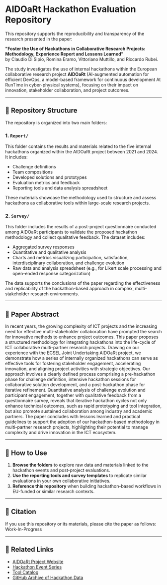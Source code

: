 # AIDOaRt Hackathon Evaluation Repository

This repository supports the reproducibility and transparency of the research presented in the paper:

**"Foster the Use of Hackathons in Collaborative Research Projects: Methodology, Experience Report and Lessons Learned"**  
by Claudio Di Sipio, Romina Eramo, Vittoriano Muttillo, and Riccardo Rubei.

The study investigates the use of internal hackathons within the European collaborative research project **AIDOaRt** (AI-augmented automation for efficient DevOps, a model-based framework for continuous development At RunTime in cyber-physical systems), focusing on their impact on innovation, stakeholder collaboration, and project outcomes.

---

## 📁 Repository Structure

The repository is organized into two main folders:

### 1. `Report/`
This folder contains the results and materials related to the five internal hackathons organized within the AIDOaRt project between 2021 and 2024. It includes:

- Challenge definitions
- Team compositions
- Developed solutions and prototypes
- Evaluation metrics and feedback
- Reporting tools and data analysis spreadsheet

These materials showcase the methodology used to structure and assess hackathons as collaborative tools within large-scale research projects.

### 2. `Survey/`
This folder includes the results of a post-project questionnaire conducted among AIDOaRt participants to validate the proposed hackathon methodology and collect qualitative feedback. The dataset includes:

- Aggregated survey responses
- Quantitative and qualitative analysis
- Charts and metrics visualizing participation, satisfaction, interdisciplinary collaboration, and challenge evolution
- Raw data and analysis spreadsheet (e.g., for Likert scale processing and open-ended response categorization)

The data supports the conclusions of the paper regarding the effectiveness and replicability of the hackathon-based approach in complex, multi-stakeholder research environments.

---

## 📖 Paper Abstract

In recent years, the growing complexity of ICT projects and the increasing need for effective multi-stakeholder collaboration have prompted the search for innovative methods to enhance project outcomes. This paper proposes a structured methodology for integrating hackathons into the life-cycle of ICT collaborative multi-partner research projects. Drawing on our experience with the ECSEL Joint Undertaking AIDOaRt project, we demonstrate how a series of internally organized hackathons can serve as effective tools for fostering stakeholder engagement, accelerating innovation, and aligning project activities with strategic objectives. Our approach involves a clearly defined process comprising a pre-hackathon phase for challenge definition, intensive hackathon sessions for collaborative solution development, and a post-hackathon phase for iterative refinement. Quantitative analysis of challenge evolution and participant engagement, together with qualitative feedback from a questionnaire survey, reveals that iterative hackathon cycles not only enhance technical outcomes, such as rapid prototyping and tool integration, but also promote sustained collaboration among industry and academic partners. The paper concludes with lessons learned and practical guidelines to support the adoption of our hackathon-based methodology in multi-partner research projects, highlighting their potential to manage complexity and drive innovation in the ICT ecosystem.

---

## 📌 How to Use

1. **Browse the folders** to explore raw data and materials linked to the hackathon events and post-project evaluations.
2. **Use the reporting tools and survey templates** to replicate similar evaluations in your own collaborative initiatives.
3. **Reference this repository** when building hackathon-based workflows in EU-funded or similar research contexts.

---

## 📄 Citation

If you use this repository or its materials, please cite the paper as follows: Work-In-Progress

<!---
> Di Sipio, C., Eramo, R., Muttillo, V., & Rubei, R. (2025). Foster the Use of Hackathons in Collaborative Research Projects: Methodology, Experience Report and Lessons Learned. *To appear in ACM Transactions on Software Engineering and Methodology (TOSEM).*
-->

---

## 🔗 Related Links

- [AIDOaRt Project Website](https://www.aidoart.eu)
- [Hackathon Event Series](https://sites.mdu.se/aidoart/events/)
- [Tool Catalog](https://sites.mdu.se/aidoart/tools/)
- [GitHub Archive of Hackathon Data](https://github.com/hepsycode/AIDOaRt-Hackathon-TOSEM)
